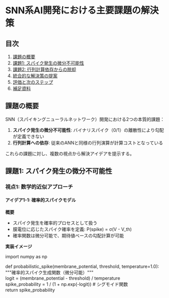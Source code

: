 # **SNN系AI開発における主要課題の解決策**

## **目次**

1. [課題の概要](https://www.google.com/search?q=%23%E8%AA%B2%E9%A1%8C%E3%81%AE%E6%A6%82%E8%A6%81)  
2. [課題1: スパイク発生の微分不可能性](https://www.google.com/search?q=%23%E8%AA%B2%E9%A1%8C1-%E3%82%B9%E3%83%91%E3%82%A4%E3%82%AF%E7%99%BA%E7%94%9F%E3%81%AE%E5%BE%AE%E5%88%86%E4%B8%8D%E5%8F%AF%E8%83%BD%E6%80%A7)  
3. [課題2: 行列計算依存からの脱却](https://www.google.com/search?q=%23%E8%AA%B2%E9%A1%8C2-%E8%A1%8C%E5%88%97%E8%A8%88%E7%AE%97%E4%BE%9D%E5%AD%98%E3%81%8B%E3%82%89%E3%81%AE%E8%84%B1%E5%8D%B4)  
4. [統合的な解決策の提案](https://www.google.com/search?q=%23%E7%B5%B1%E5%90%88%E7%9A%84%E3%81%AA%E8%A7%A3%E6%B1%BA%E7%AD%96%E3%81%AE%E6%8F%90%E6%A1%88)  
5. [評価と次のステップ](https://www.google.com/search?q=%23%E8%A9%95%E4%BE%A1%E3%81%A8%E6%AC%A1%E3%81%AE%E3%82%B9%E3%83%86%E3%83%83%E3%83%97)  
6. [補足資料](https://www.google.com/search?q=%23%E8%A3%9C%E8%B6%B3%E8%B3%87%E6%96%99)

## **課題の概要**

SNN（スパイキングニューラルネットワーク）開発における2つの本質的課題：

1. **スパイク発生の微分不可能性**: バイナリスパイク（0/1）の離散性により勾配が定義できない  
2. **行列計算への依存**: 従来のANNと同様の行列演算が計算コストとなっている

これらの課題に対し、複数の視点から解決アイデアを提示する。

## **課題1: スパイク発生の微分不可能性**

### **視点1: 数学的近似アプローチ**

#### **アイデア1-1: 確率的スパイクモデル**

**概要**

* スパイク発生を確率的プロセスとして扱う  
* 膜電位に応じたスパイク確率を定義: P(spike) \= σ(V \- V\_th)  
* 確率関数は微分可能で、期待値ベースの勾配計算が可能

**実装イメージ**

import numpy as np

def probabilistic\_spike(membrane\_potential, threshold, temperature=1.0):  
    """確率的スパイク生成関数（微分可能）"""  
    logit \= (membrane\_potential \- threshold) / temperature  
    spike\_probability \= 1 / (1 \+ np.exp(-logit))  \# シグモイド関数  
    return spike\_probability  

